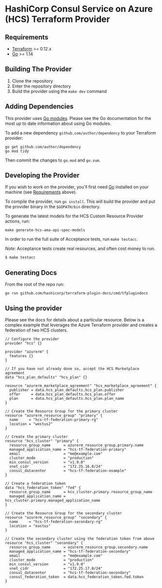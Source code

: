 HashiCorp Consul Service on Azure (HCS) Terraform Provider
==================

Requirements
------------

-	[Terraform](https://www.terraform.io/downloads.html) >= 0.12.x
-	[Go](https://golang.org/doc/install) >= 1.14

Building The Provider
---------------------

1. Clone the repository
1. Enter the repository directory
1. Build the provider using the `make dev` command

Adding Dependencies
---------------------

This provider uses [Go modules](https://github.com/golang/go/wiki/Modules).
Please see the Go documentation for the most up to date information about using Go modules.

To add a new dependency `github.com/author/dependency` to your Terraform provider:

```
go get github.com/author/dependency
go mod tidy
```

Then commit the changes to `go.mod` and `go.sum`.

Developing the Provider
---------------------------

If you wish to work on the provider, you'll first need [Go](http://www.golang.org) installed on your machine (see [Requirements](#requirements) above).

To compile the provider, run `go install`. This will build the provider and put the provider binary in the `$GOPATH/bin` directory.

To generate the latest models for the HCS Custom Resource Provider actions, run:
```
make generate-hcs-ama-api-spec-models
```

In order to run the full suite of Acceptance tests, run `make testacc`.

*Note:* Acceptance tests create real resources, and often cost money to run.

```sh
$ make testacc
```
 
 Generating Docs
 ----------------------
 
 From the root of the repo run:
 
 ```
 go run github.com/hashicorp/terraform-plugin-docs/cmd/tfplugindocs
 ```

 
Using the provider
----------------------

Please see the docs for details about a particular resource. 
Below is a complex example that leverages the Azure Terraform provider and creates a federation of two HCS clusters.
```hcl
// Configure the provider
provider "hcs" {}

provider "azurerm" {
  features {}
}

// If you have not already done so, accept the HCS Marketplace agreement
data "hcs_plan_defaults" "hcs_plan" {}

resource "azurerm_marketplace_agreement" "hcs_marketplace_agreement" {
  publisher = data.hcs_plan_defaults.hcs_plan.publisher
  offer     = data.hcs_plan_defaults.hcs_plan.offer
  plan      = data.hcs_plan_defaults.hcs_plan.plan_name
}

// Create the Resource Group for the primary cluster
resource "azurerm_resource_group" "primary" {
  name     = "hcs-tf-federation-primary-rg"
  location = "westus2"
}

// Create the primary cluster
resource "hcs_cluster" "primary" {
  resource_group_name      = azurerm_resource_group.primary.name
  managed_application_name = "hcs-tf-federation-primary"
  email                    = "me@example.com"
  cluster_mode             = "production"
  min_consul_version       = "v1.9.0"
  vnet_cidr                = "172.25.16.0/24"
  consul_datacenter        = "hcs-tf-federation-example"
}

// Create a federation token
data "hcs_federation_token" "fed" {
  resource_group_name      = hcs_cluster.primary.resource_group_name
  managed_application_name = hcs_cluster.primary.managed_application_name
}

// Create the Resource Group for the secondary cluster
resource "azurerm_resource_group" "secondary" {
  name     = "hcs-tf-federation-secondary-rg"
  location = "eastus"
}

// Create the secondary cluster using the federation token from above
resource "hcs_cluster" "secondary" {
  resource_group_name      = azurerm_resource_group.secondary.name
  managed_application_name = "hcs-tf-federation-secondary"
  email                    = "me@example.com"
  cluster_mode             = "production"
  min_consul_version       = "v1.9.0"
  vnet_cidr                = "172.25.17.0/24"
  consul_datacenter        = "hcs-tf-federation-secondary"
  consul_federation_token  = data.hcs_federation_token.fed.token
}
```